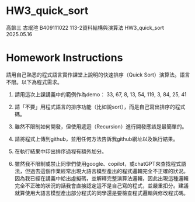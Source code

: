 # HW3_quick_sort
高齡三 古珉瑄 B409111022 113-2資料結構與演算法 HW3_quick_sort
2025.05.16
# Homework Instructions 
請用自己熟悉的程式語言實作課堂上說明的快速排序（Quick Sort）演算法。語言不限。以下為程式需求。
 
1. 請用這次上課講義中的範例作為demo：
33, 67, 8, 13, 54, 119, 3, 84, 25, 41
 
2. 請「不要」用程式語言的排序功能（比如說sort），而是自己寫出排序的程式碼。
 
3. 雖然不限制如何開發，但使用遞迴（Recursion）進行開發應該是最簡單的。
 
4. 請將程式上傳到github，並用任何方法告訴我github網址以及執行結果。
 
5. 在執行結果中印出排序過程有額外加分。
 
6. 雖然我不限制或禁止同學們使用google、copilot，或chatGPT來查找程式語法，但過去這個作業經常出現大語言模型產出的程式邏輯完全不正確的狀況。因為我已經在講義中給出虛擬碼，並解釋完整演算法邏輯，因此出現這種邏輯完全不正確的狀況的話我會直接認定這不是自己寫的程式，並嚴重扣分。建議就算使用大語言模型產出部分程式的同學還是要檢查程式邏輯與修改程式碼。
